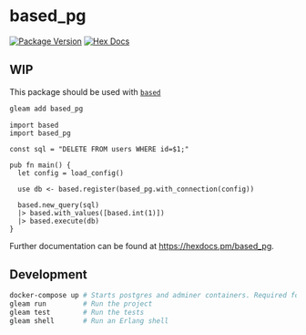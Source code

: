# based_pg

[![Package Version](https://img.shields.io/hexpm/v/based_pg)](https://hex.pm/packages/based_pg)
[![Hex Docs](https://img.shields.io/badge/hex-docs-ffaff3)](https://hexdocs.pm/based_pg/)

## WIP

This package should be used with [`based`](https://github.com/stndrs/based)

```sh
gleam add based_pg
```

```gleam
import based
import based_pg

const sql = "DELETE FROM users WHERE id=$1;"

pub fn main() {
  let config = load_config()

  use db <- based.register(based_pg.with_connection(config))

  based.new_query(sql)
  |> based.with_values([based.int(1)])
  |> based.execute(db)
}
```

Further documentation can be found at <https://hexdocs.pm/based_pg>.

## Development

```sh
docker-compose up # Starts postgres and adminer containers. Required for tests
gleam run         # Run the project
gleam test        # Run the tests
gleam shell       # Run an Erlang shell
```
